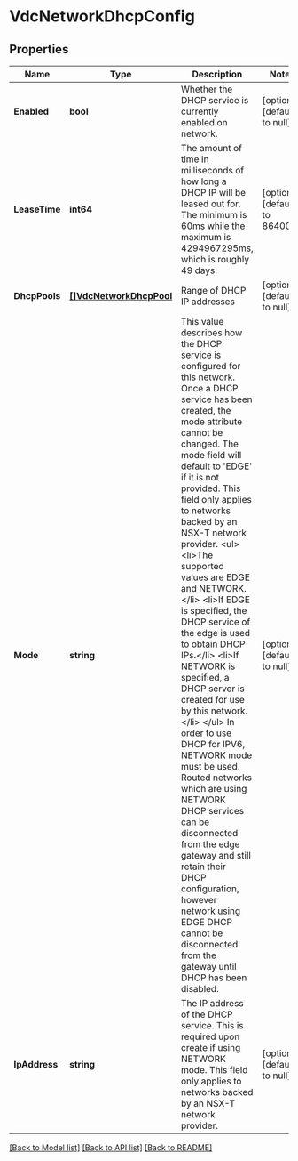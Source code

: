 # VdcNetworkDhcpConfig

## Properties
Name | Type | Description | Notes
------------ | ------------- | ------------- | -------------
**Enabled** | **bool** | Whether the DHCP service is currently enabled on network. | [optional] [default to null]
**LeaseTime** | **int64** | The amount of time in milliseconds of how long a DHCP IP will be leased out for. The minimum is 60ms while the maximum is 4294967295ms, which is roughly 49 days.  | [optional] [default to 86400]
**DhcpPools** | [**[]VdcNetworkDhcpPool**](VdcNetworkDhcpPool.md) | Range of DHCP IP addresses | [optional] [default to null]
**Mode** | **string** | This value describes how the DHCP service is configured for this network. Once a DHCP service has been created, the mode attribute cannot be changed. The mode field will default to &#39;EDGE&#39; if it is not provided. This field only applies to networks backed by an NSX-T network provider. &lt;ul&gt; &lt;li&gt;The supported values are EDGE and NETWORK.&lt;/li&gt; &lt;li&gt;If EDGE is specified, the DHCP service of the edge is used to obtain DHCP IPs.&lt;/li&gt; &lt;li&gt;If NETWORK is specified, a DHCP server is created for use by this network.&lt;/li&gt; &lt;/ul&gt; In order to use DHCP for IPV6, NETWORK mode must be used. Routed networks which are using NETWORK DHCP services can be disconnected from the edge gateway and still retain their DHCP configuration, however network using EDGE DHCP cannot be disconnected from the gateway until DHCP has been disabled.  | [optional] [default to null]
**IpAddress** | **string** | The IP address of the DHCP service. This is required upon create if using NETWORK mode. This field only applies to networks backed by an NSX-T network provider.  | [optional] [default to null]

[[Back to Model list]](../README.md#documentation-for-models) [[Back to API list]](../README.md#documentation-for-api-endpoints) [[Back to README]](../README.md)


